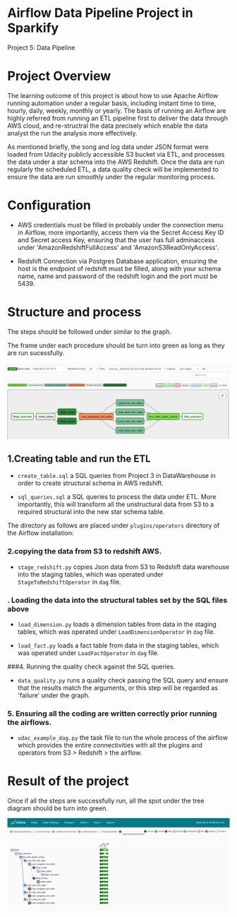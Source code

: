 # Airflow Data Pipeline Project in Sparkify

Project 5: Data Pipeline 

# Project Overview

The learning outcome of this project is about how to use Apache Airflow running automation under a regular basis, including instant time to time, hourly, daily, weekly, monthly or yearly. The basis of running an Airflow are highly referred from running an ETL pipeline first to deliver the data through AWS cloud, and re-structral the data precisely which enable the data analyst the run the analysis more effectively. 

As mentioned briefly, the song and log data under JSON format were loaded from Udacity publicly accessible S3 bucket via ETL, and processes the data under a star schema into the AWS Redshift. Once the data are run regularly the scheduled ETL, a data quality check will be implemented to ensure the data are run smoothly under the regular monitoring process.

# Configuration 
- AWS credentials must be filled in probably under the connection menu in Airflow, more importantly, access them via the Secret Access Key ID and Secret access Key, ensuring that the user has full adminaccess under 'AmazonRedshiftFullAccess' and 'AmazonS3ReadOnlyAccess'. 

- Redshift Connection via Postgres Database application, ensuring the host is the endpoint of redshift must be filled, along with your schema name, name and password of the redshift login and the port must be 5439.  

# Structure and process

The steps should be followed under similar to the graph. 

The frame under each procedure should be turn into green as long as they are run sucessfully. 

<img src="images/pipeline_graph.PNG">
 
## 1.Creating table and run the ETL 
- ```create_table.sql``` a SQL queries from Project 3 in DataWarehouse in order to create structural schema in AWS redshift. 


- ```sql_queries.sql``` a SQL queries to process the data under ETL. More importantly, this will transform all the unstructural data from S3 to a required structural into the new star schema table. 


The directory as follows are placed under ```plugins/operators``` directory of the Airflow installation: 
### 2.copying the data from S3 to redshift AWS. 

- ```stage_redshift.py``` copies Json data from S3 to Redshift data warehouse into the staging tables, which was operated under ```StageToRedshiftOperator``` in ```dag``` file.

### . Loading the data into the structural tables set by the SQL files above  
- ```load_dimension.py``` loads a dimension tables from data in the staging tables, which was operated under ```LoadDimensionOperator``` in ```dag``` file. 

- ```load_fact.py``` loads a fact table from data in the staging tables, which was operated under ```LoadFactOperator``` in ```dag``` file. 

###4. Running the quality check against the SQL queries. 

- ```data_quality.py``` runs a quality check passing the SQL query and ensure that the results match the arguments, or this step will be regarded as 'failure' under the graph. 

### 5. Ensuring all the coding are written correctly prior running the airflows. 

- ```udac_example_dag.py``` the task file to run the whole process of the airflow which provides the entire connectivities with all the plugins and operators from S3 > Redshift > the airflow. 


# Result of the project

Once if all the steps are successfully run, all the spot under the tree diagram should be turn into green. 

<img src="images/tree_graph.PNG">




